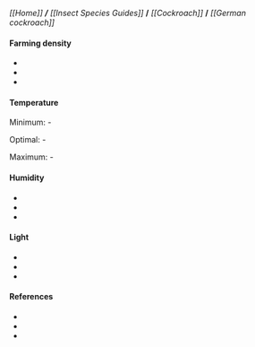 _[[Home]] **/** [[Insect Species Guides]]_ **/** _[[Cockroach]]_ **/** _[[German cockroach]]_

#### Farming density

-
-
-

#### Temperature

Minimum: -

Optimal: -

Maximum: -

#### Humidity

-
-
-

#### Light

-
-
-





#### References


-
-
-
